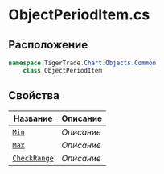 
# ObjectPeriodItem.cs
## Расположение
```csharp
namespace TigerTrade.Chart.Objects.Common  
    class ObjectPeriodItem
```

## Свойства
| Название | Описание |
| --- | --- |
| [`Min`](./Свойства/Min.md) | *Описание* |
| [`Max`](./Свойства/Max.md) | *Описание* |
| [`CheckRange`](./Свойства/CheckRange.md) | *Описание* |
